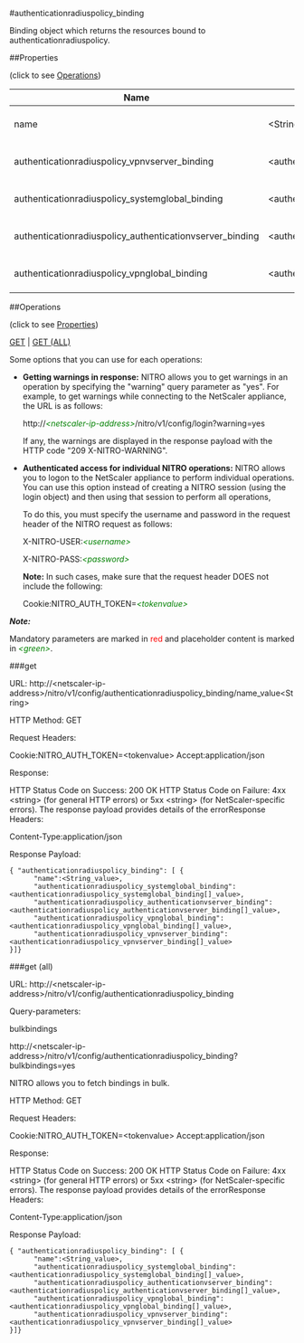 #authenticationradiuspolicy_binding

Binding object which returns the resources bound to authenticationradiuspolicy.


##Properties 
<span>(click to see [Operations](#operations))</span>


<table><thead><tr><th>Name</th><th> Data Type</th><th> Permissions</th><th>Description</th></tr></thead><tbody><tr><td>name</td><td>&lt;String></td><td>Read-write</td><td>Name of the RADIUS authentication policy.&lt;br>Minimum length = 1</td><tr><tr><td>authenticationradiuspolicy_vpnvserver_binding</td><td>&lt;authenticationradiuspolicy_vpnvserver_binding[]></td><td>Read-only</td><td>vpnvserver that can be bound to authenticationradiuspolicy.</td><tr><tr><td>authenticationradiuspolicy_systemglobal_binding</td><td>&lt;authenticationradiuspolicy_systemglobal_binding[]></td><td>Read-only</td><td>systemglobal that can be bound to authenticationradiuspolicy.</td><tr><tr><td>authenticationradiuspolicy_authenticationvserver_binding</td><td>&lt;authenticationradiuspolicy_authenticationvserver_binding[]></td><td>Read-only</td><td>authenticationvserver that can be bound to authenticationradiuspolicy.</td><tr><tr><td>authenticationradiuspolicy_vpnglobal_binding</td><td>&lt;authenticationradiuspolicy_vpnglobal_binding[]></td><td>Read-only</td><td>vpnglobal that can be bound to authenticationradiuspolicy.</td><tr></tbody></table>
##Operations 
<span>(click to see [Properties](#properties))</span>


[GET](#get) | [GET (ALL)](#get-(all))


Some options that you can use for each operations:
<ul><li><p><b>Getting warnings in response:</b> NITRO allows you to get warnings in an operation by specifying the "warning" query parameter as "yes". For example, to get warnings while connecting to the NetScaler appliance, the URL is as follows:</p><p>http://<span style="color:green;font-style:italic;">&lt;netscaler-ip-address&gt;</span>/nitro/v1/config/login?warning=yes</p><p>If any, the warnings are displayed in the response payload with the HTTP code "209 X-NITRO-WARNING".</p></li><li><p><b>Authenticated access for individual NITRO operations:</b> NITRO allows you to logon to the NetScaler appliance to perform individual operations. You can use this option instead of creating a NITRO session (using the login object) and then using that session to perform all operations,</p><p>To do this, you must specify the username and password in the request header of the NITRO request as follows:</p><p>X-NITRO-USER:<span style="color:green;font-style:italic;">&lt;username&gt;</span></p><p>X-NITRO-PASS:<span style="color:green;font-style:italic;">&lt;password&gt;</span></p><p><b>Note:</b> In such cases, make sure that the request header DOES not include the following:</p><p>Cookie:NITRO_AUTH_TOKEN=<span style="color:green;font-style:italic;">&lt;tokenvalue&gt;</span></p></li></ul>



***Note:*** 
Mandatory parameters are marked in <span style="color:#FF0000;">red</span> and placeholder content is marked in <span style="color:green;font-style:italic">&lt;green&gt;</span>.

###get



URL: http://&lt;netscaler-ip-address&gt;/nitro/v1/config/authenticationradiuspolicy_binding/name_value&lt;String&gt;
HTTP Method: GET
Request Headers:

Cookie:NITRO_AUTH_TOKEN=&lt;tokenvalue&gt;Accept:application/json

Response:
HTTP Status Code on Success: 200 OKHTTP Status Code on Failure: 4xx &lt;string&gt; (for general HTTP errors) or 5xx &lt;string&gt; (for NetScaler-specific errors). The response payload provides details of the errorResponse Headers:

Content-Type:application/json

Response Payload: ```{ "authenticationradiuspolicy_binding": [ {      "name":<String_value>,      "authenticationradiuspolicy_systemglobal_binding":<authenticationradiuspolicy_systemglobal_binding[]_value>,      "authenticationradiuspolicy_authenticationvserver_binding":<authenticationradiuspolicy_authenticationvserver_binding[]_value>,      "authenticationradiuspolicy_vpnglobal_binding":<authenticationradiuspolicy_vpnglobal_binding[]_value>,      "authenticationradiuspolicy_vpnvserver_binding":<authenticationradiuspolicy_vpnvserver_binding[]_value>}]}```



###get (all)



URL: http://&lt;netscaler-ip-address&gt;/nitro/v1/config/authenticationradiuspolicy_binding
Query-parameters:
bulkbindings
http://&lt;netscaler-ip-address&gt;/nitro/v1/config/authenticationradiuspolicy_binding?bulkbindings=yes
NITRO allows you to fetch bindings in bulk.



HTTP Method: GET
Request Headers:

Cookie:NITRO_AUTH_TOKEN=&lt;tokenvalue&gt;Accept:application/json

Response:
HTTP Status Code on Success: 200 OKHTTP Status Code on Failure: 4xx &lt;string&gt; (for general HTTP errors) or 5xx &lt;string&gt; (for NetScaler-specific errors). The response payload provides details of the errorResponse Headers:

Content-Type:application/json

Response Payload: ```{ "authenticationradiuspolicy_binding": [ {      "name":<String_value>,      "authenticationradiuspolicy_systemglobal_binding":<authenticationradiuspolicy_systemglobal_binding[]_value>,      "authenticationradiuspolicy_authenticationvserver_binding":<authenticationradiuspolicy_authenticationvserver_binding[]_value>,      "authenticationradiuspolicy_vpnglobal_binding":<authenticationradiuspolicy_vpnglobal_binding[]_value>,      "authenticationradiuspolicy_vpnvserver_binding":<authenticationradiuspolicy_vpnvserver_binding[]_value>}]}```



